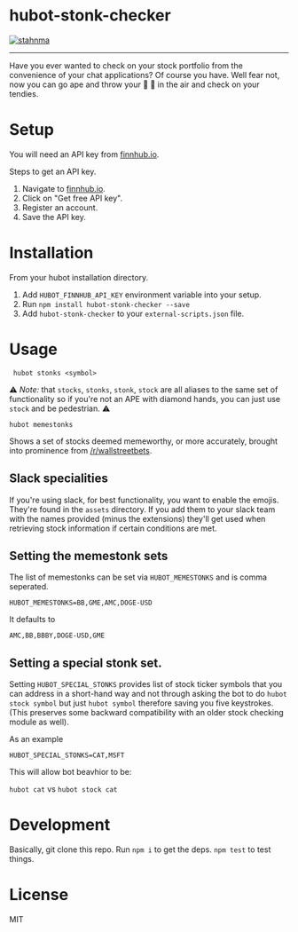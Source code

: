 # hubot-stonk-checker


[![stahnma](https://circleci.com/gh/stahnma/hubot-stonk-checker.svg?style=svg)](https://app.circleci.com/pipelines/github/stahnma/hubot-stonk-checker)

---

Have you ever wanted to check on your stock portfolio from the convenience of your chat applications? Of course you have. Well fear not, now you can go ape and throw your :gem: :raised_hands: in the air and check on your tendies.

# Setup

You will need an API key from [finnhub.io](https://finnhub.io/).

Steps to get an API key.

1. Navigate to [finnhub.io](https://finnhub.io/).
1. Click on "Get free API key".
1. Register an account.
1. Save the API key.


# Installation

From your hubot installation directory.

1. Add `HUBOT_FINNHUB_API_KEY` environment variable into your setup.
1. Run `npm install hubot-stonk-checker --save`
1. Add `hubot-stonk-checker` to your `external-scripts.json` file.


# Usage

     hubot stonks <symbol>


   :warning: _Note:_ that `stocks`, `stonks`, `stonk`, `stock` are all aliases to the same set of functionality so if you're not an APE with diamond hands, you can just use `stock` and be pedestrian. :warning:

    hubot memestonks


Shows a set of stocks deemed memeworthy, or more accurately, brought into prominence from [/r/wallstreetbets](https://reddit.com/r/wallstreetbets).


## Slack specialities

If you're using slack, for best functionality, you want to enable the emojis. They're found in the `assets` directory. If you add them to your slack team with the names provided (minus the extensions) they'll get used when retrieving stock information if certain conditions are met.


## Setting the memestonk sets

The list of memestonks can be set via `HUBOT_MEMESTONKS` and is comma seperated.

    HUBOT_MEMESTONKS=BB,GME,AMC,DOGE-USD


It defaults to

    AMC,BB,BBBY,DOGE-USD,GME

## Setting a special stonk set.

Setting `HUBOT_SPECIAL_STONKS` provides list of stock ticker symbols that you can address in a short-hand way and not through asking the bot to do `hubot stock symbol` but just `hubot symbol` therefore saving you five keystrokes. (This preserves some backward compatibility with an older stock checking module as well).

As an example

    HUBOT_SPECIAL_STONKS=CAT,MSFT

This will allow bot beavhior to be:

`hubot cat`
vs
`hubot stock cat`

# Development

Basically, git clone this repo. Run `npm i` to get the deps. `npm test` to test things.

# License
MIT
